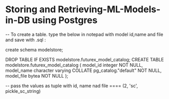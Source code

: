 # Storing and Retrieving-ML-Models-in-DB using Postgres
-- To create a table. type the below in notepad with model id,name and file and save with .sql :

create schema modelstore;

DROP TABLE IF EXISTS modelstore.futurex_model_catalog;
CREATE TABLE modelstore.futurex_model_catalog
(
    model_id integer NOT NULL,
    model_name character varying COLLATE pg_catalog."default" NOT NULL,
    model_file bytea NOT NULL
);


-- pass the values as tuple with id, name nad file ==== (2, 'sc', pickle_sc_string)

